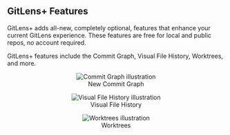 ## GitLens+ Features

GitLens+ adds all-new, completely optional, features that enhance your current GitLens experience. These features are free for local and public repos, no account required.

GitLens+ features include the Commit Graph, Visual File History, Worktrees, and more.

<p align="center">
  <img src="../../images/docs/commit-graph-illustrated.png" alt="Commit Graph illustration"/>
  <br/>New Commit Graph
</p>

<p align="center">
  <img src="../../images/docs/visual-file-history-illustrated.png" alt="Visual File History illustration"/>
  <br/>Visual File History
</p>

<p align="center">
  <img src="../../images/docs/worktrees-illustrated.png" alt="Worktrees illustration"/>
  <br/>Worktrees
</p>
